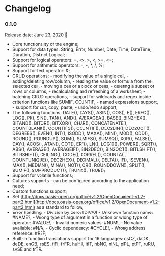 # Changelog

### 0.1.0

Release date: June 23, 2020 🎉

* Core functionality of the engine; 
* Support for data types: String, Error, Number, Date, Time, DateTime, Duration, Distinct Logical; 
* Support for logical operators: =, <>, >, <, >=, <=; 
* Support for arithmetic operators: +, -, \*, /, %; 
* Support for text operator: &; 
* CRUD operations: - modifying the value of a single cell,  - adding/deleting row/column,  - reading the value or formula from the selected cell,  - moving a cell or a block of cells,  - deleting a subset of rows or columns,  - recalculating and refreshing of a worksheet;  - batching CRUD operations,  - support for wildcards and regex inside criterion functions like SUMIF, COUNTIF,  - named expressions support,  - support for cut, copy, paste,  - undo/redo support;
* The following functions: DATE\(\), DAYS\(\), ASIN\(\), COS\(\), E\(\), ERFC\(\), LOG\(\), PI\(\), SIN\(\), TAN\(\), AND\(\), AVERAGEA\(\), BASE\(\), BIN2HEX\(\), BITAND\(\), BITOR\(\), BITXOR\(\), CHAR\(\), CONCATENATE\(\), COUNTBLANK\(\), COUNTIFS\(\), COUNTIF\(\), DEC2BIN\(\), DEC2OCT\(\), DEGREES\(\), EVEN\(\), INT\(\), ISODD\(\), MAXA\(\), MIN\(\), MOD\(\), ODD\(\), ROUND\(\), ROUNDUP\(\), SUM\(\), SUMIFS\(\), SUMSQ\(\), XOR\(\), FALSE\(\), DAY\(\), ACOS\(\), ATAN\(\), COT\(\), ERF\(\), LN\(\), LOG10\(\), POWER\(\), SQRT\(\), ABS\(\), AVERAGE\(\), AVERAGEIF\(\), BIN2DEC\(\), BIN2OCT\(\), BITLSHIFT\(\), BITRSHIFT\(\), CEILING\(\), CODE\(\), CORREL\(\), COUNTA\(\), COUNTUNIQUE\(\), DEC2HEX\(\), DECIMAL\(\), DELTA\(\), IF\(\), ISEVEN\(\), MAX\(\), MEDIAN\(\), MINA\(\), NOT\(\), OR\(\), ROUNDDOWN\(\), SPLIT\(\), SUMIF\(\), SUMPRODUCT\(\), TRUNC\(\), TRUE\(\); 
* Support for volatile functions;
* Cultures supports - can be configured according to the application need;
* Custom functions support;
* Set [http://docs.oasis-open.org/office/v1.2/OpenDocument-v1.2-part2.html](http://docs.oasis-open.org/office/v1.2/OpenDocument-v1.2-part2.html) as a standard to follow;
*  Error handling:  - Division by zero: \#DIV/0!  - Unknown function name: \#NAME?,  - Wrong type of argument in a function or wrong type of operator: \#VALUE!,  - Invalid numeric values: \#NUM!,  - No value available: \#N/A,  - Cyclic dependency: \#CYCLE!,  - Wrong address reference: \#REF; 
* Built-in function translations support for 16 languages: csCZ, daDK, deDE, enGB, esES, fiFI, frFR, huHU, itIT, nbNO, nlNL, plPL, ptPT, ruRU, svSE and trTR.

